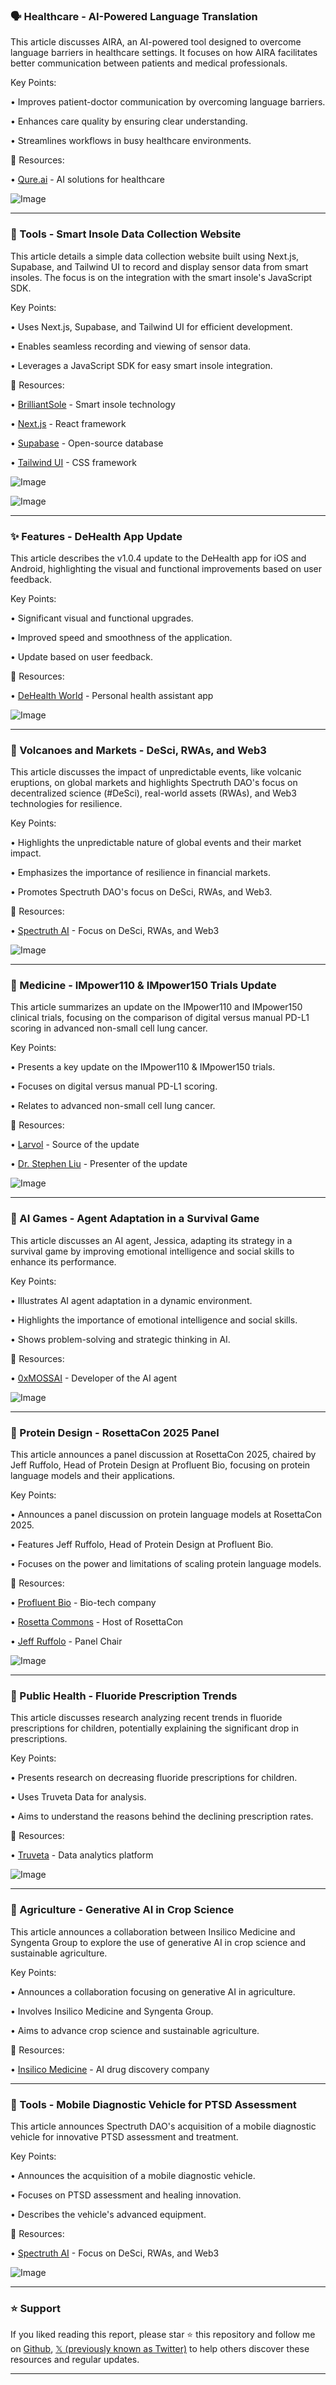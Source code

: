 ### 🗣️ Healthcare - AI-Powered Language Translation

This article discusses AIRA, an AI-powered tool designed to overcome language barriers in healthcare settings.  It focuses on how AIRA facilitates better communication between patients and medical professionals.

Key Points:

• Improves patient-doctor communication by overcoming language barriers.


• Enhances care quality by ensuring clear understanding.


• Streamlines workflows in busy healthcare environments.


🔗 Resources:

• [Qure.ai](https://x.com/qure_ai) - AI solutions for healthcare


![Image](https://pbs.twimg.com/amplify_video_thumb/1953015154301706240/img/urulbcvTZH0elXFG.jpg)


---

### 🚀 Tools - Smart Insole Data Collection Website

This article details a simple data collection website built using Next.js, Supabase, and Tailwind UI to record and display sensor data from smart insoles.  The focus is on the integration with the smart insole's JavaScript SDK.

Key Points:

• Uses Next.js, Supabase, and Tailwind UI for efficient development.


• Enables seamless recording and viewing of sensor data.


• Leverages a JavaScript SDK for easy smart insole integration.


🔗 Resources:

• [BrilliantSole](https://x.com/BrilliantSole) - Smart insole technology


• [Next.js](https://x.com/nextjs) - React framework


• [Supabase](https://x.com/supabase) - Open-source database


• [Tailwind UI](https://x.com/tailwindui) - CSS framework


![Image](https://pbs.twimg.com/amplify_video_thumb/1952406813397377024/img/WDQ1JweRW0vtDm7S.jpg)

![Image](https://pbs.twimg.com/amplify_video_thumb/1949860602559819776/img/zo2F7PuABfqZmuyT?format=jpg&name=240x240)


---

### ✨ Features - DeHealth App Update

This article describes the v1.0.4 update to the DeHealth app for iOS and Android, highlighting the visual and functional improvements based on user feedback.

Key Points:

• Significant visual and functional upgrades.


• Improved speed and smoothness of the application.


• Update based on user feedback.



🔗 Resources:

• [DeHealth World](https://x.com/DeHealth_World) - Personal health assistant app


![Image](https://pbs.twimg.com/amplify_video_thumb/1952401198755020800/img/kLUeK3_rNpaxhU2l.jpg)


---

### 🤖  Volcanoes and Markets - DeSci, RWAs, and Web3

This article discusses the impact of unpredictable events, like volcanic eruptions, on global markets and highlights Spectruth DAO's focus on decentralized science (#DeSci), real-world assets (RWAs), and Web3 technologies for resilience.

Key Points:

• Highlights the unpredictable nature of global events and their market impact.


• Emphasizes the importance of resilience in financial markets.


• Promotes Spectruth DAO's focus on DeSci, RWAs, and Web3.


🔗 Resources:

• [Spectruth AI](https://x.com/SpectruthAI) -  Focus on DeSci, RWAs, and Web3


![Image](https://pbs.twimg.com/media/Gxbil66W8AAtq28?format=jpg&name=small)


---

### 🤖 Medicine - IMpower110 & IMpower150 Trials Update

This article summarizes an update on the IMpower110 and IMpower150 clinical trials, focusing on the comparison of digital versus manual PD-L1 scoring in advanced non-small cell lung cancer.

Key Points:

• Presents a key update on the IMpower110 & IMpower150 trials.


• Focuses on digital versus manual PD-L1 scoring.


• Relates to advanced non-small cell lung cancer.


🔗 Resources:

• [Larvol](https://x.com/Larvol) - Source of the update


• [Dr. Stephen Liu](https://x.com/StephenVLiu) - Presenter of the update


![Image](https://pbs.twimg.com/media/GxbU9jcXMAAqgif?format=jpg&name=small)


---

### 🤖 AI Games - Agent Adaptation in a Survival Game

This article discusses an AI agent, Jessica, adapting its strategy in a survival game by improving emotional intelligence and social skills to enhance its performance.

Key Points:

• Illustrates AI agent adaptation in a dynamic environment.


• Highlights the importance of emotional intelligence and social skills.


• Shows problem-solving and strategic thinking in AI.


🔗 Resources:

• [0xMOSSAI](https://x.com/0xMOSSAI) - Developer of the AI agent


![Image](https://pbs.twimg.com/media/GxawSTIaMAE8bv8?format=jpg&name=small)


---

### 🤖 Protein Design - RosettaCon 2025 Panel

This article announces a panel discussion at RosettaCon 2025, chaired by Jeff Ruffolo, Head of Protein Design at Profluent Bio, focusing on protein language models and their applications.

Key Points:

• Announces a panel discussion on protein language models at RosettaCon 2025.


• Features Jeff Ruffolo, Head of Protein Design at Profluent Bio.


• Focuses on the power and limitations of scaling protein language models.


🔗 Resources:

• [Profluent Bio](https://x.com/ProfluentBio) - Bio-tech company


• [Rosetta Commons](https://x.com/RosettaCommons) - Host of RosettaCon


• [Jeff Ruffolo](https://x.com/jeffruffolo) - Panel Chair


![Image](https://pbs.twimg.com/media/GxSIb1MaIAIbe6l?format=jpg&name=small)


---

### 🤖 Public Health - Fluoride Prescription Trends

This article discusses research analyzing recent trends in fluoride prescriptions for children, potentially explaining the significant drop in prescriptions.

Key Points:

• Presents research on decreasing fluoride prescriptions for children.


• Uses Truveta Data for analysis.


• Aims to understand the reasons behind the declining prescription rates.


🔗 Resources:

• [Truveta](https://x.com/truveta) - Data analytics platform


![Image](https://pbs.twimg.com/media/GxSEoNGXgAAUwIf.jpg)


---

### 🤖 Agriculture - Generative AI in Crop Science

This article announces a collaboration between Insilico Medicine and Syngenta Group to explore the use of generative AI in crop science and sustainable agriculture.

Key Points:

• Announces a collaboration focusing on generative AI in agriculture.


• Involves Insilico Medicine and Syngenta Group.


• Aims to advance crop science and sustainable agriculture.


🔗 Resources:

• [Insilico Medicine](https://x.com/InSilicoMeds) - AI drug discovery company


---

### 🚀 Tools - Mobile Diagnostic Vehicle for PTSD Assessment

This article announces Spectruth DAO's acquisition of a mobile diagnostic vehicle for innovative PTSD assessment and treatment.

Key Points:

• Announces the acquisition of a mobile diagnostic vehicle.


• Focuses on PTSD assessment and healing innovation.


• Describes the vehicle's advanced equipment.



🔗 Resources:

• [Spectruth AI](https://x.com/SpectruthAI) -  Focus on DeSci, RWAs, and Web3


![Image](https://pbs.twimg.com/media/GxNZpBYW8AAAdoP?format=jpg&name=small)


---

### ⭐️ Support

If you liked reading this report, please star ⭐️ this repository and follow me on [Github](https://github.com/Drix10), [𝕏 (previously known as Twitter)](https://x.com/DRIX_10_) to help others discover these resources and regular updates.

---